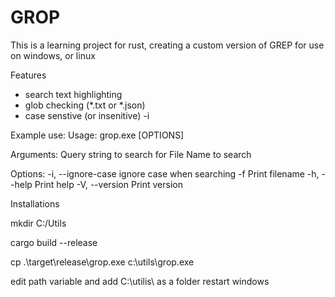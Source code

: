 # GROP


This is a learning project for rust, creating a custom version of GREP for use on windows, or linux 


Features 
- search text highlighting
- glob checking (*.txt or *.json)
- case senstive (or insenitive) -i

Example use:
Usage: grop.exe [OPTIONS] <QUERY> <FILE>

Arguments:
  <QUERY>  Query string to search for
  <FILE>   File Name to search

Options:
  -i, --ignore-case  ignore case when searching
  -f                 Print filename
  -h, --help         Print help
  -V, --version      Print version



  Installations

  mkdir C:/Utils

  cargo build --release

  cp .\target\release\grop.exe c:\utils\grop.exe

  edit path variable and add C:\utilis\ as a folder
  restart windows